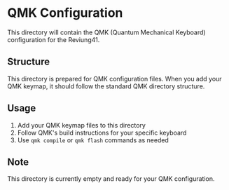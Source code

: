 # QMK Configuration

This directory will contain the QMK (Quantum Mechanical Keyboard) configuration for the Reviung41.

## Structure

This directory is prepared for QMK configuration files. When you add your QMK keymap, it should follow the standard QMK directory structure.

## Usage

1. Add your QMK keymap files to this directory
2. Follow QMK's build instructions for your specific keyboard
3. Use `qmk compile` or `qmk flash` commands as needed

## Note

This directory is currently empty and ready for your QMK configuration.
